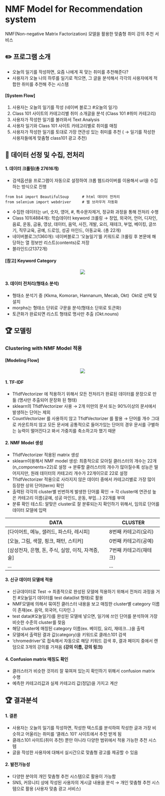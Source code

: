 # NMF Model for Recommendation system
   NMF(Non-negative Matrix Factorization) 모델을 활용한 맞춤형 취미 강의 추천 서비스




## ✏️ 프로그램 소개
  - 오늘의 일기를 작성하면, 요즘 나에게 꼭 맞는 취미를 추천해준다?
  - 사용자가 오늘 나의 하루를 일기로 적으면, 그 글을 분석해서 각각의 사용자에게 적합한 취미를 추천해 주는 시스템


#### [System Flow]

1. 사용자는 오늘의 일기를 작성 (네이버 블로그 #오늘의 일기)
2. Class 101 사이트의 카테고리별 취미 소개글을 분석 (Class 101 #취미 카테고리)
3. 사용자가 작성한 일기를 불러와서 Text Analysis
4. 사용자 일기와 Class 101 사이트 카테고리별로 취미를 매칭
5. 사용자가 작성한 일기를 토대로 가장 연관성 있는 취미를 추천 ( → 일기를 작성한 사용자들에게 맞춤형 class101 광고 추천)


## 📝 데이터 선정 및 수집, 전처리

#### 1. 데이터 크롤링(총 27616개) 
   - 검색옵션을 프로그램이 자동으로 설정하여 크롭 웹드라이버를 이용해서 url을 수집하는 방식으로 진행

    from bs4 import BeautifulSoup      # html 데이터 전처리
    from selenium import webdriver     # 웹 브라우저 자동화
        
   - 수집한 데이터는 url, 숫자, 영어, #, 특수문자제거, 정규화 과정을 통해 전처리 수행   
   - Class 101(4884개): 학습데이터 keyword 크롤링 → 창업, 외국어, 언어, 디자인, 음료, 운동, 금융, 영상, 데이터, 음악, 사진, 개발, 요리, 재테크, 부업, 베이킹, 글쓰기, 직무교육, 공예, 드로잉, 성공 마인드, 아동교육.   (총 22개)
   - 네이버블로그(1360개): 네이버블로그 ‘오늘일기’를 키워드로 크롤링 후 본문에 해당하는 열 정보만 리스트(contents)로 저장
   - 블라인드(21372개)


#### [참고] Keyword Category
<p align="center">
  <img src="https://github.com/juooo1117/NMF_for_Recommendation_system/assets/95035134/b7d8d8f6-6ca3-48ba-a3d3-8304a60f50ed">
</p>

    
#### 3. 데이터 전처리(형태소 분석)
   - 형태소 분석기 중 (Kkma, Komoran, Hannanum, Mecab, Okt)  Okt로 선택 및 설치
   - morphs는 형태소 단위로 구문을 분석(형태소 단위로 토큰화)
   - 토큰화가 완료되면 리스트 형태로 명사만 추출 (Okt.nouns)


## 🏆 모델링
  ###   Clustering with NMF Model 적용


#### [Modeling Flow]
<p align="center">
  <img src="https://github.com/juooo1117/NMF_for_Recommendation_system/assets/95035134/395175d1-85e0-4b27-a22e-eb9132e94a9c">
</p>


#### 1. TF-IDF
   - TfidfVectorizer 에 적용하기 위해서 모든 전처리가 완료된 데이터를 문장으로 만듦 (명사만 추출되어 문장화 된 형태)
   - sklearn의 TfidfVectorizer 사용 → 2개 미만의 문서 또는 90%이상의 문서에서 발생하는 단어는 제외
   - CountVectorizer 를 사용하지 않고 TfidfVectorizer 를 활용 → 단어를 개수 그대로 카운트하지 않고 모든 문서에 공통적으로 들어가있는 단어의 경우 문서를 구별하는 능력이 떨어진다고 봐서 가중치를 축소하고자 했기 때문


#### 2. NMF Model 생성
   - TfidfVectorizer 적용된 matrix 생성
   - sklearn이용해서 NMF model 생성: 최종적으로 모아질 클러스터의 개수는 22개(n_components=22)로 설정 → 분류할 클러스터의 개수가 많아질수록 성능은 떨어지지만, 원래 데이터의 카테고리 개수가 22개이므로 22로 설정
   - TfidfVectorizer 적용으로 사라지지 않은 데이터 중에서 카테고리별로 가장 많이 등장한 상위 단어(term) 확인
   - 출력된 각각의 cluster별 빈번하게 발생한 단어를 확인 → 각 cluster에 연관성 높은 카테고리 이름(공예, 성공 마인드, 운동, 부업…) 22개를 부여
   - 분류 확인 테스트: 알맞은 cluster로 잘 분류되는지 확인하기 위해서, 임의로 단어를 데이터 모델에 입력

   |DATA|CLUSTER|
   |----|-------|
   |[다이어트, 메뉴, 샐러드, 파스타, 레시피]|8번째 카테고리(요리)|
   |[오늘, 그림, 색깔, 핑크, 패턴, 스티커]|0번째 카테고리(공예)|
   |[삼성전자, 은행, 돈, 주식, 실망, 이직, 자격증, 술]|7번째 카테고리(재테크)|
   |...|...|...|    


#### 3. 신규 데이터 모델에 적용
   - 신규데이터로 Test → 최종적으로 완성된 모델에 적용하기 위해서 전처리 과정을 거친 #오늘일기 데이터를 test data(list 형태)로 활용
   - NMF모델에 의해서 묶여진 클러스터 내용을 보고 매칭한 cluster별 category 이름이 존재(ex. 음악, 외국어, 디자인..)
   - test data(#오늘일기)를 완성된 모델에 넣으면, 일기에 쓰인 단어를 분석하여 가장 비슷한 수준의 cluster를 찾음
   - 해당 cluster에 매칭된 category 이름(ex. 베이킹, 요리, 재테크…)을 출력
   - 모델에서 출력된 결과 값(category)을 키워드로 클래스101 검색
   - ‘chromedriver’로 접속해서 자동으로 해당 키워드 검색 후, 결과 페이지 중에서 랜덤으로 3개의 강의를 가져옴 **(강의 이름, 강의 링크)**


#### 4. Confusion matrix 매칭도 확인
   - 클러스터가 비슷한 것끼리 잘 묶여져 있는지 확인하기 위해서 confusion matrix 수행
   - 예측한 카테고리값과 실제 카테고리 값(정답)을 가지고 계산



## 🏆 결과분석

#### 1. 결론
   - 사용자는 오늘의 일기를 작성하면, 작성한 텍스트를 분석하여 작성한 글과 가장 비슷하고 어울리는 취미를 ‘클래스 101’ 사이트에서 추천 받게 됨
   - 클래스101 사이트(취미 추천) 뿐만 아니라 다양한 범위에서 적용 가능한 추천 시스템
   - 글을 작성한 사용자에 대해서 실시간으로 맞춤형 광고를 제공할 수 있음


#### 2. 발전가능성
   - 다양한 분야의 개인 맞춤형 추천 시스템으로 활용이 가능함
   - SNS, 커뮤니티 상에 작성된 사용자의 게시글 내용을 분석 → 개인 맞춤형 추천 시스템으로 활용 (사용자 맞춤 광고 서비스)


